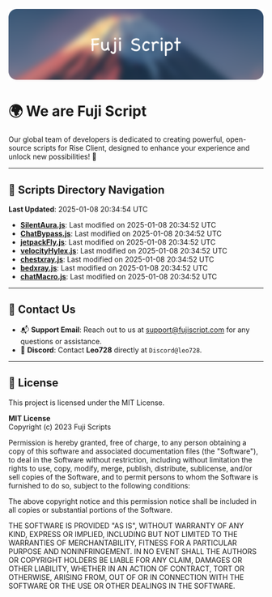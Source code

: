 ![Banner](.github/b.webp)

# 🌍 **We are Fuji Script**

Our global team of developers is dedicated to creating powerful, open-source scripts for Rise Client, designed to enhance your experience and unlock new possibilities! 🌟

---
<!-- SCRIPTS_NAVIGATION_START -->
## 📂 **Scripts Directory Navigation**

**Last Updated**: 2025-01-08 20:34:54 UTC

- **[SilentAura.js](scripts/SilentAura.js)**: Last modified on 2025-01-08 20:34:52 UTC
- **[ChatBypass.js](scripts/ChatBypass.js)**: Last modified on 2025-01-08 20:34:52 UTC
- **[jetpackFly.js](scripts/jetpackFly.js)**: Last modified on 2025-01-08 20:34:52 UTC
- **[velocityHylex.js](scripts/velocityHylex.js)**: Last modified on 2025-01-08 20:34:52 UTC
- **[chestxray.js](scripts/chestxray.js)**: Last modified on 2025-01-08 20:34:52 UTC
- **[bedxray.js](scripts/bedxray.js)**: Last modified on 2025-01-08 20:34:52 UTC
- **[chatMacro.js](scripts/chatMacro.js)**: Last modified on 2025-01-08 20:34:52 UTC

<!-- SCRIPTS_NAVIGATION_END -->

---

## 💬 **Contact Us**  
- 📬 **Support Email**: Reach out to us at [support@fujiscript.com](mailto:support@fujiscript.com) for any questions or assistance.  
- 💬 **Discord**: Contact **Leo728** directly at `Discord@leo728`.

---

## 📜 **License**

This project is licensed under the MIT License.  

**MIT License**  
Copyright (c) 2023 Fuji Scripts  

Permission is hereby granted, free of charge, to any person obtaining a copy of this software and associated documentation files (the "Software"), to deal in the Software without restriction, including without limitation the rights to use, copy, modify, merge, publish, distribute, sublicense, and/or sell copies of the Software, and to permit persons to whom the Software is furnished to do so, subject to the following conditions:  

The above copyright notice and this permission notice shall be included in all copies or substantial portions of the Software.  

THE SOFTWARE IS PROVIDED "AS IS", WITHOUT WARRANTY OF ANY KIND, EXPRESS OR IMPLIED, INCLUDING BUT NOT LIMITED TO THE WARRANTIES OF MERCHANTABILITY, FITNESS FOR A PARTICULAR PURPOSE AND NONINFRINGEMENT. IN NO EVENT SHALL THE AUTHORS OR COPYRIGHT HOLDERS BE LIABLE FOR ANY CLAIM, DAMAGES OR OTHER LIABILITY, WHETHER IN AN ACTION OF CONTRACT, TORT OR OTHERWISE, ARISING FROM, OUT OF OR IN CONNECTION WITH THE SOFTWARE OR THE USE OR OTHER DEALINGS IN THE SOFTWARE.  
